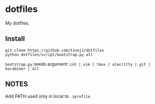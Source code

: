 dotfiles
========
My dotfiles.

Install
--------
```
git clone https://github.com/tinoji/dotfiles
python dotfiles/script/bootstrap.py all
```

`bootstrap.py` needs argument: `zsh | vim | tmux | alacritty | git | karabiner | all`


NOTES
------
Add PATH used only in local to `.zprofile`.
